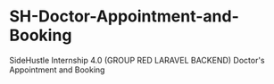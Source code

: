 # SH-Doctor-Appointment-and-Booking
SideHustle Internship 4.0 (GROUP RED LARAVEL BACKEND) Doctor's Appointment and Booking
